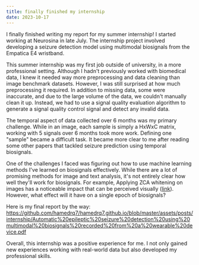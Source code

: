 ```yaml
---
title: finally finished my internship
date: 2023-10-17
---
```

I finally finished writing my report for my summer internship! I started working at Neurosina in late July. The internship project involved developing a seizure detection model using multimodal biosignals from the Empatica E4 wristband.

This summer internship was my first job outside of university, in a more professional setting. Although I hadn't previously worked with biomedical data, I knew it needed way more preprocessing and data cleaning than image benchmark datasets. However, I was still surprised at how much preprocessing it required. In addition to missing data, some were inaccurate, and due to the large volume of the data, we couldn't manually clean it up. Instead, we had to use a signal quality evaluation algorithm to generate a signal quality control signal and detect any invalid data.

The temporal aspect of data collected over 6 months was my primary challenge. While in an image, each sample is simply a HxWxC matrix, working with 5 signals over 6 months took more work. Defining one "sample" became a difficult task. It became more clear to me after reading some other papers that tackled seizure prediction using temporal biosignals.

One of the challenges I faced was figuring out how to use machine learning methods I've learned on biosignals effectively. While there are a lot of promising methods for image and text analysis, it's not entirely clear how well they'll work for biosignals. For example, Applying ZCA whitening on images has a noticeable impact that can be perceived visually ([link](https://bbabenko.github.io/low-level-features/)). However, what effect will it have on a single epoch of biosignals?


Here is my final report by the way: 
https://github.com/hamedrq7/hamedrq7.github.io/blob/master/assets/posts/internship/Automatic%20epileptic%20seizure%20detection%20using%20multimodal%20biosignals%20recorded%20from%20a%20wearable%20device.pdf

Overall, this internship was a positive experience for me. I not only gained new experiences working with real-world data but also developed my professional skills. 

